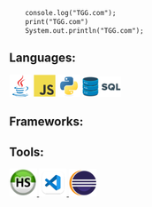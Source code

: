         console.log("TGG.com");
        print("TGG.com")
        System.out.println("TGG.com");
    


## Languages:
<p align="left"> <a href="#"><img src="https://raw.githubusercontent.com/devicons/devicon/master/icons/java/java-original.svg" alt="java" width="40" height="40"/></a> <a href="#"><img src="https://raw.githubusercontent.com/devicons/devicon/master/icons/javascript/javascript-original.svg" alt="javascript" width="40" height="40"/></a> <a href="#"><img src="https://raw.githubusercontent.com/devicons/devicon/master/icons/python/python-original.svg" alt="python" width="40" height="40"/></a> <a href="#"> <img width="70px" src="./picture/SQL.png" /> </a> </p>

## Frameworks:


## Tools:
<p align="left"> <a href="#"> <img width="50px" src="./picture/heidi.png" /> </a> <a href="#"> <img width="50px" src="./picture/vscode.png" /> </a> <a href="#"> <img width="50px" src="./picture/eclipse.png" /> </a> </p>





